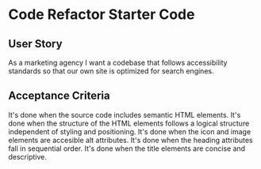 # Code Refactor Starter Code

## User Story

As a marketing agency
I want a codebase that follows accessibility standards
so that our own site is optimized for search engines.


## Acceptance Criteria

It's done when the source code includes semantic HTML elements.
It's done when the structure of the HTML elements follows a logical structure independent of styling and positioning.
It's done when the icon and image elements are accesible alt attributes. 
It's done when the heading attributes fall in sequential order.
It's done when the title elements are concise and descriptive.